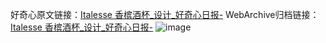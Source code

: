 好奇心原文链接：[Italesse 香槟酒杯_设计_好奇心日报-](https://www.qdaily.com/articles/3789.html)
WebArchive归档链接：[Italesse 香槟酒杯_设计_好奇心日报-](http://web.archive.org/web/20190623152955/https://www.qdaily.com/articles/3789.html)
![image](http://ww3.sinaimg.cn/large/007d5XDply1g3vdbjgrknj30u035g11z)